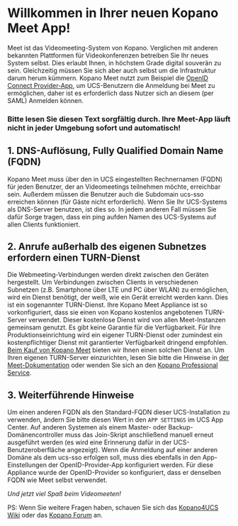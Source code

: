 # Willkommen in Ihrer neuen Kopano Meet App!

Meet ist das Videomeeting-System von Kopano. Verglichen mit anderen bekannten Plattformen für Videokonferenzen betreiben Sie Ihr neues System selbst. Dies erlaubt Ihnen, in höchstem Grade digital souverän zu sein. Gleichzeitig müssen Sie sich aber auch selbst um die Infrastruktur darum herum kümmern. Kopano Meet nutzt zum Beispiel die [OpenID Connect Provider-App](#module=appcenter:appcenter:0:id:openid-connect-provider), um UCS-Benutzern die Anmeldung bei Meet zu ermöglichen, daher ist es erforderlich dass Nutzer sich an diesem (per SAML) Anmelden können.

### Bitte lesen Sie diesen Text sorgfältig durch. Ihre Meet-App läuft nicht in jeder Umgebung sofort und automatisch!

## 1. DNS-Auflösung, Fully Qualified Domain Name (FQDN)

Kopano Meet muss über den in UCS eingestellten Rechnernamen (FQDN) für jeden Benutzer, der an Videomeetings teilnehmen möchte, erreichbar sein. Außerdem müssen die Benutzer auch die Subdomain ucs-sso erreichen können (für Gäste nicht erforderlich). Wenn Sie Ihr UCS-Systems als DNS-Server benutzen, ist dies so. In jedem anderen Fall müssen Sie dafür Sorge tragen, dass ein ping aufden Namen des UCS-Systems auf allen Clients funktioniert.

## 2. Anrufe außerhalb des eigenen Subnetzes erfordern einen TURN-Dienst

Die Webmeeting-Verbindungen werden direkt zwischen den Geräten hergestellt. Um Verbindungen zwischen Clients in verschiedenen Subnetzen (z.B. Smartphone über LTE und PC über WLAN) zu ermöglichen, wird ein Dienst benötigt, der weiß, wie ein Gerät erreicht werden kann. Dies ist ein sogenannter TURN-Dienst. Ihre Kopano Meet Appliance ist so vorkonfiguriert, dass sie einen von Kopano kostenlos angebotenen TURN-Server verwendet. Dieser kostenlose Dienst wird von allen Meet-Instanzen gemeinsam genutzt. Es gibt keine Garantie für die Verfügbarkeit. Für Ihre Produktionseinrichtung wird ein eigener TURN-Dienst oder zumindest ein kostenpflichtiger Dienst mit garantierter Verfügbarkeit dringend empfohlen. [Beim Kauf von Kopano Meet](https://meet-app.io/trial-starter-package) bieten wir Ihnen einen solchen Dienst an. Um Ihren eigenen TURN-Server einzurichten, lesen Sie bitte die Hinweise in [der Meet-Dokumentation]((https://documentation.kopano.io/kopano_meet_manual/)) oder wenden Sie sich an den [Kopano Professional Service](https://kopano.com/support-info/).

## 3. Weiterführende Hinweise

Um einen anderen FQDN als den Standard-FQDN dieser UCS-Installation zu verwenden, ändern Sie bitte diesen Wert in den `APP SETTINGS` im UCS App Center. Auf anderen Systemen als einem Master- oder Backup-Domänencontroller muss das Join-Skript anschließend manuell erneut ausgeführt werden (es wird eine Erinnerung dafür in der UCS-Benutzeroberfläche angezeigt). Wenn die Anmeldung auf einer anderen Domäne als dem ucs-sso erfolgen soll, muss dies ebenfalls in den App-Einstellungen der OpenID-Provider-App konfiguriert werden. Für diese Appliance wurde der OpenID-Provider so konfiguriert, dass er denselben FQDN wie Meet selbst verwendet.

*Und jetzt viel Spaß beim Videomeeten!*

PS: Wenn Sie weitere Fragen haben, schauen Sie sich das [Kopano4UCS Wiki](https://wiki.z-hub.io/display/K4U/Documentation+-+Getting+Started) oder das [Kopano Forum](https://forum.kopano.io/) an.

